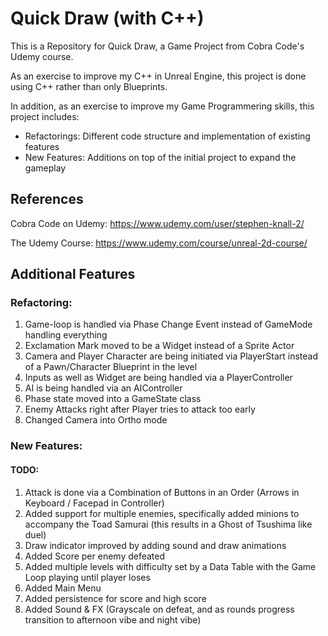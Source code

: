 # Quick Draw (with C++)
This is a Repository for Quick Draw, a Game Project from Cobra Code's Udemy course.

As an exercise to improve my C++ in Unreal Engine, this project is done using C++ rather than only Blueprints.

In addition, as an exercise to improve my Game Programmering skills, this project includes:
* Refactorings: Different code structure and implementation of existing features
* New Features: Additions on top of the initial project to expand the gameplay

## References

Cobra Code on Udemy: https://www.udemy.com/user/stephen-knall-2/

The Udemy Course: https://www.udemy.com/course/unreal-2d-course/

## Additional Features

### Refactoring:

1. Game-loop is handled via Phase Change Event instead of GameMode handling everything
2. Exclamation Mark moved to be a Widget instead of a Sprite Actor
3. Camera and Player Character are being initiated via PlayerStart instead of a Pawn/Character Blueprint in the level
4. Inputs as well as Widget are being handled via a PlayerController
5. AI is being handled via an AIController
6. Phase state moved into a GameState class
7. Enemy Attacks right after Player tries to attack too early
8. Changed Camera into Ortho mode

### New Features:

#### TODO:

1. Attack is done via a Combination of Buttons in an Order (Arrows in Keyboard / Facepad in Controller)
2. Added support for multiple enemies, specifically added minions to accompany the Toad Samurai (this results in a Ghost of Tsushima like duel)
3. Draw indicator improved by adding sound and draw animations
4. Added Score per enemy defeated
5. Added multiple levels with difficulty set by a Data Table with the Game Loop playing until player loses
6. Added Main Menu
7. Added persistence for score and high score
8. Added Sound & FX (Grayscale on defeat, and as rounds progress transition to afternoon vibe and night vibe)

<!--
#### Done:
-->
